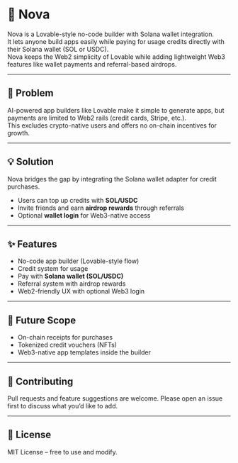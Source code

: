 # 🌌 Nova

Nova is a Lovable-style no-code builder with Solana wallet integration.  
It lets anyone build apps easily while paying for usage credits directly with their Solana wallet (SOL or USDC).  
Nova keeps the Web2 simplicity of Lovable while adding lightweight Web3 features like wallet payments and referral-based airdrops.  

---

## 🚩 Problem
AI-powered app builders like Lovable make it simple to generate apps, but payments are limited to Web2 rails (credit cards, Stripe, etc.).  
This excludes crypto-native users and offers no on-chain incentives for growth.  

---

## 💡 Solution
Nova bridges the gap by integrating the Solana wallet adapter for credit purchases.  
- Users can top up credits with **SOL/USDC**  
- Invite friends and earn **airdrop rewards** through referrals  
- Optional **wallet login** for Web3-native access  

---

## ✨ Features
- No-code app builder (Lovable-style flow)  
- Credit system for usage  
- Pay with **Solana wallet (SOL/USDC)**  
- Referral system with airdrop rewards  
- Web2-friendly UX with optional Web3 login  

---

## 🔮 Future Scope
- On-chain receipts for purchases  
- Tokenized credit vouchers (NFTs)  
- Web3-native app templates inside the builder  

---

## 🤝 Contributing
Pull requests and feature suggestions are welcome. Please open an issue first to discuss what you’d like to add.  

---

## 📜 License
MIT License – free to use and modify.
